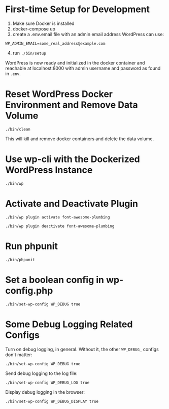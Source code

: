 # First-time Setup for Development
1. Make sure Docker is installed
2. docker-compose up
3. create a .env.email file with an admin email address WordPress can use:

```
WP_ADMIN_EMAIL=some_real_address@example.com
```

4. run `./bin/setup`

WordPress is now ready and initialized in the docker container and reachable at localhost:8000
with admin username and password as found in `.env`.

# Reset WordPress Docker Environment and Remove Data Volume

`./bin/clean`

This will kill and remove docker containers and delete the data volume.

# Use wp-cli with the Dockerized WordPress Instance

`./bin/wp`

# Activate and Deactivate Plugin

`./bin/wp plugin activate font-awesome-plumbing`

`./bin/wp plugin deactivate font-awesome-plumbing`

# Run phpunit

`./bin/phpunit`

# Set a boolean config in wp-config.php

`./bin/set-wp-config WP_DEBUG true`

# Some Debug Logging Related Configs

Turn on debug logging, in general. Without it, the other `WP_DEBUG_` configs don't matter:

`./bin/set-wp-config WP_DEBUG true`

Send debug logging to the log file:

`./bin/set-wp-config WP_DEBUG_LOG true`

Display debug logging in the browser:

`./bin/set-wp-config WP_DEBUG_DISPLAY true`


